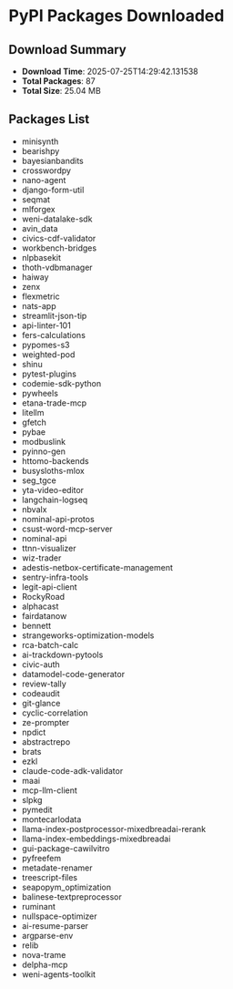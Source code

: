 # PyPI Packages Downloaded

## Download Summary
- **Download Time**: 2025-07-25T14:29:42.131538
- **Total Packages**: 87
- **Total Size**: 25.04 MB

## Packages List
- minisynth
- bearishpy
- bayesianbandits
- crosswordpy
- nano-agent
- django-form-util
- seqmat
- mlforgex
- weni-datalake-sdk
- avin_data
- civics-cdf-validator
- workbench-bridges
- nlpbasekit
- thoth-vdbmanager
- haiway
- zenx
- flexmetric
- nats-app
- streamlit-json-tip
- api-linter-101
- fers-calculations
- pypomes-s3
- weighted-pod
- shinu
- pytest-plugins
- codemie-sdk-python
- pywheels
- etana-trade-mcp
- litellm
- gfetch
- pybae
- modbuslink
- pyinno-gen
- httomo-backends
- busysloths-mlox
- seg_tgce
- yta-video-editor
- langchain-logseq
- nbvalx
- nominal-api-protos
- csust-word-mcp-server
- nominal-api
- ttnn-visualizer
- wiz-trader
- adestis-netbox-certificate-management
- sentry-infra-tools
- legit-api-client
- RockyRoad
- alphacast
- fairdatanow
- bennett
- strangeworks-optimization-models
- rca-batch-calc
- ai-trackdown-pytools
- civic-auth
- datamodel-code-generator
- review-tally
- codeaudit
- git-glance
- cyclic-correlation
- ze-prompter
- npdict
- abstractrepo
- brats
- ezkl
- claude-code-adk-validator
- maai
- mcp-llm-client
- slpkg
- pymedit
- montecarlodata
- llama-index-postprocessor-mixedbreadai-rerank
- llama-index-embeddings-mixedbreadai
- gui-package-cawilvitro
- pyfreefem
- metadate-renamer
- treescript-files
- seapopym_optimization
- balinese-textpreprocessor
- ruminant
- nullspace-optimizer
- ai-resume-parser
- argparse-env
- relib
- nova-trame
- delpha-mcp
- weni-agents-toolkit
